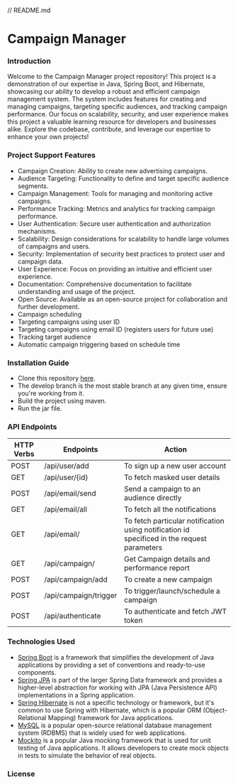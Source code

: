 // README.md
# Campaign Manager
### Introduction
Welcome to the Campaign Manager project repository! This project is a demonstration of our expertise in Java, Spring Boot, and Hibernate, showcasing our ability to develop a robust and efficient campaign management system. The system includes features for creating and managing campaigns, targeting specific audiences, and tracking campaign performance. Our focus on scalability, security, and user experience makes this project a valuable learning resource for developers and businesses alike. Explore the codebase, contribute, and leverage our expertise to enhance your own projects!
### Project Support Features
* Campaign Creation: Ability to create new advertising campaigns. 
* Audience Targeting: Functionality to define and target specific audience segments. 
* Campaign Management: Tools for managing and monitoring active campaigns.
* Performance Tracking: Metrics and analytics for tracking campaign performance.
* User Authentication: Secure user authentication and authorization mechanisms.
* Scalability: Design considerations for scalability to handle large volumes of campaigns and users.
* Security: Implementation of security best practices to protect user and campaign data.
* User Experience: Focus on providing an intuitive and efficient user experience.
* Documentation: Comprehensive documentation to facilitate understanding and usage of the project.
* Open Source: Available as an open-source project for collaboration and further development.
* Campaign scheduling 
* Targeting campaigns using user ID 
* Targeting campaigns using email ID (registers users for future use)
* Tracking target audience 
* Automatic campaign triggering based on schedule time
### Installation Guide
* Clone this repository [here](https://github.com/blackdevelopa/ProjectSupport.git).
* The develop branch is the most stable branch at any given time, ensure you're working from it.
* Build the project using maven.
* Run the jar file.
### API Endpoints
| HTTP Verbs | Endpoints             | Action                                                                                           |
|------------|-----------------------|--------------------------------------------------------------------------------------------------|
| POST       | /api/user/add         | To sign up a new user account                                                                    |
| GET        | /api/user/{id}        | To fetch masked user details                                                                     |
| POST       | /api/email/send       | Send a campaign to an audience directly                                                          |
| GET        | /api/email/all        | To fetch all the notifications                                                                   |
| GET        | /api/email/           | To fetch particular notification using notification id<br/> specificed in the request parameters |
| GET        | /api/campaign/        | Get Campaign details and performance report                                                      |
| POST       | /api/campaign/add     | To create a new campaign                                                                         |
| POST       | /api/campaign/trigger | To trigger/launch/schedule a campaign                                                            |
| POST       | /api/authenticate     | To authenticate and fetch JWT token                                                              |
### Technologies Used
* [Spring Boot](https://spring.io/projects/spring-boot)  is a framework that simplifies the development of Java applications by providing a set of conventions and ready-to-use components.
* [Spring JPA](https://spring.io/projects/spring-data-jpa)  is part of the larger Spring Data framework and provides a higher-level abstraction for working with JPA (Java Persistence API) implementations in a Spring application.
* [Spring Hibernate](https://hibernate.org/) is not a specific technology or framework, but it's common to use Spring with Hibernate, which is a popular ORM (Object-Relational Mapping) framework for Java applications.
* [MySQL](https://www.mysql.com/) is a popular open-source relational database management system (RDBMS) that is widely used for web applications.
* [Mockito](https://site.mockito.org/) is a popular Java mocking framework that is used for unit testing of Java applications. It allows developers to create mock objects in tests to simulate the behavior of real objects.
### License